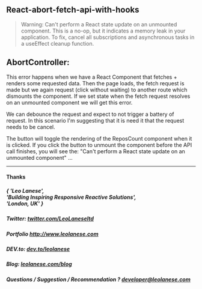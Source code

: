 ## React-abort-fetch-api-with-hooks

> Warning: Can't perform a React state update on an unmounted component. This is a no-op, but it indicates a memory leak in your application. To fix, cancel all subscriptions and asynchronous tasks in a useEffect cleanup function.

## AbortController:

This error happens when we have a React Component that fetches + renders some requested data. Then the page loads, the fetch request is made but we again request (click without waiting) to another route which dismounts the component. 
If we set state when the fetch request resolves on an unmounted component we will get this error.

We can debounce the request and expect to not trigger a battery of request. In this scenario I'm suggesting that it is need it that the request needs to be cancel.

The button will toggle the rendering of the ReposCount component when it is clicked. If you click the button to unmount the component before the API call finishes, you will see the: 
"Can't perform a React state update on an unmounted component" ... 



---
<h4> Thanks </h4>
<h5> { 'Leo Lanese',<br>
       'Building Inspiring Responsive Reactive Solutions',<br>
       'London, UK' }<br>
</h5>
<h5>Twitter:
<a href="http://twitter.com/LeoLaneseltd" target="_blank">twitter.com/LeoLaneseltd</a>
</h5>
<h5>Portfolio
<a href="http://www.leolanese.com" target="_blank">http://www.leolanese.com</a>
</h5>
<h5>DEV.to:
<a href="http://www.dev.to/leolanese" target="_blank">dev.to/leolanese</a>
</h5>
<h5>Blog:
<a href="http://www.leolanese.com/blog" target="_blank">leolanese.com/blog</a>
</h5>
<h5>Questions / Suggestion / Recommendation ?
<a href="mail:to">developer@leolanese.com</a>
</h5>
